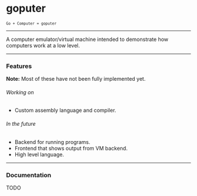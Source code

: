 # goputer
<sup>`Go + Computer = goputer`</sup>

---

A computer emulator/virtual machine intended to demonstrate how computers work at a low level.

---

### Features

**Note:** Most of these have not been fully implemented yet.

###### Working on

- Custom assembly language and compiler.

###### In the future

- Backend for running programs.
- Frontend that shows output from VM backend.
- High level language.

---

### Documentation

TODO